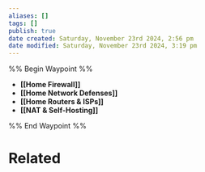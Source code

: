 ```yaml
---
aliases: []
tags: []
publish: true
date created: Saturday, November 23rd 2024, 2:56 pm
date modified: Saturday, November 23rd 2024, 3:19 pm
---
```


%% Begin Waypoint %%
- **[[Home Firewall]]**
- **[[Home Network Defenses]]**
- **[[Home Routers & ISPs]]**
- **[[NAT & Self-Hosting]]**

%% End Waypoint %%

# Related

